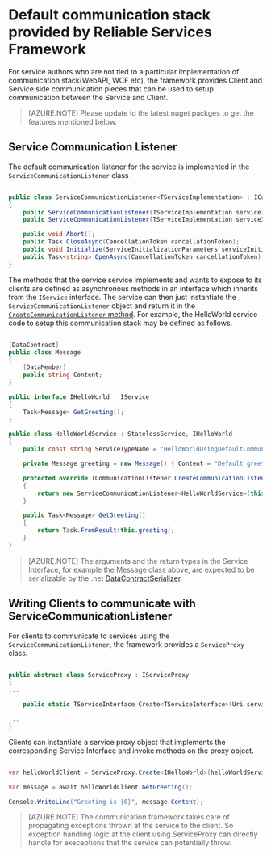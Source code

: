 <properties
   pageTitle="Default communication stack provided by Service Fabric"
   description="This article describes the default communication stack provided by the Reliable Service's Framework for Services and clients to communicate."
   services="service-fabric"
   documentationCenter=".net"
   authors="BharatNarasimman"
   manager="timlt"
   editor=""/>

<tags
   ms.service="service-fabric"
   ms.devlang="dotnet"
   ms.topic="article"
   ms.tgt_pltfrm="na"
   ms.workload="required"
   ms.date="04/13/2015"
   ms.author="bharatn@microsoft.com"/>

# Default communication stack provided by Reliable Services Framework
For service authors who are not tied to a particular implementation of communication stack(WebAPI, WCF etc), the framework provides Client and Service side communication pieces that can be used to setup communication between the Service and Client.

> [AZURE.NOTE] Please update to the latest nuget packges to get the features mentioned below.

## Service Communication Listener
The default communication listener for the service is implemented in the `ServiceCommunicationListener` class

```csharp

public class ServiceCommunicationListener<TServiceImplementation> : ICommunicationListener where TServiceImplementation : class
{
    public ServiceCommunicationListener(TServiceImplementation serviceImplementationType);
    public ServiceCommunicationListener(TServiceImplementation serviceImplementationType, string endpointResourceName);

    public void Abort();
    public Task CloseAsync(CancellationToken cancellationToken);
    public void Initialize(ServiceInitializationParameters serviceInitializationParameters);
    public Task<string> OpenAsync(CancellationToken cancellationToken);
}

```
The methods that the service service implements and wants to expose to its clients are defined as asynchronous methods in an interface which inherits from the `IService` interface. The service can then just instantiate the `ServiceCommunicationListener` object and return it in the [`CreateCommunicationListener` method](service-fabric-reliable-services-communication.md). For example, the HelloWorld service code to setup this communication stack may be defined as follows.

```csharp

[DataContract]
public class Message
{
    [DataMember]
    public string Content;
}

public interface IHelloWorld : IService
{
    Task<Message> GetGreeting();
}

public class HelloWorldService : StatelessService, IHelloWorld
{
    public const string ServiceTypeName = "HelloWorldUsingDefaultCommunicationType";

    private Message greeting = new Message() { Content = "Default greeting" };

    protected override ICommunicationListener CreateCommunicationListener()
    {
        return new ServiceCommunicationListener<HelloWorldService>(this);
    }

    public Task<Message> GetGreeting()
    {
        return Task.FromResult(this.greeting);
    }
}

```
> [AZURE.NOTE] The arguments and the return types in the Service Interface, for example the Message class above, are expected to be serializable by the .net [DataContractSerializer](https://msdn.microsoft.com/library/ms731923.aspx).


## Writing Clients to communicate with ServiceCommunicationListener
For clients to communicate to services using the `ServiceCommunicationListener`, the framework provides a `ServiceProxy` class.

```csharp

public abstract class ServiceProxy : IServiceProxy
{
...

    public static TServiceInterface Create<TServiceInterface>(Uri serviceName);

...
}

```

Clients can instantiate a service proxy object that implements the corresponding Service Interface and invoke methods on the proxy object.

```csharp

var helloWorldClient = ServiceProxy.Create<IHelloWorld>(helloWorldServiceName);

var message = await helloWorldClient.GetGreeting();

Console.WriteLine("Greeting is {0}", message.Content);


```

>[AZURE.NOTE] The communication framework takes care of propagating exceptions thrown at the service to the client. So exception handling logic at the client using ServiceProxy can directly handle for execeptions that the service can potentially throw.
 